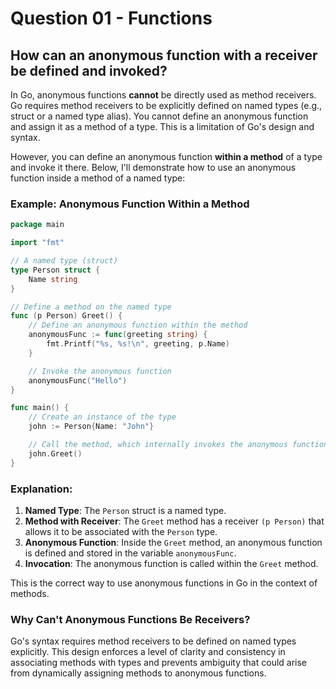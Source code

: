 # Question 01 - Functions

##  How can an anonymous function with a receiver be defined and invoked? 

In Go, anonymous functions **cannot** be directly used as method receivers. Go requires method receivers to be explicitly defined on named types (e.g., struct or a named type alias). You cannot define an anonymous function and assign it as a method of a type. This is a limitation of Go's design and syntax.

However, you can define an anonymous function **within a method** of a type and invoke it there. Below, I'll demonstrate how to use an anonymous function inside a method of a named type:

### Example: Anonymous Function Within a Method

```go
package main

import "fmt"

// A named type (struct)
type Person struct {
    Name string
}

// Define a method on the named type
func (p Person) Greet() {
    // Define an anonymous function within the method
    anonymousFunc := func(greeting string) {
        fmt.Printf("%s, %s!\n", greeting, p.Name)
    }

    // Invoke the anonymous function
    anonymousFunc("Hello")
}

func main() {
    // Create an instance of the type
    john := Person{Name: "John"}

    // Call the method, which internally invokes the anonymous function
    john.Greet()
}
```

### Explanation:
1. **Named Type**: The `Person` struct is a named type.
2. **Method with Receiver**: The `Greet` method has a receiver `(p Person)` that allows it to be associated with the `Person` type.
3. **Anonymous Function**: Inside the `Greet` method, an anonymous function is defined and stored in the variable `anonymousFunc`.
4. **Invocation**: The anonymous function is called within the `Greet` method.

This is the correct way to use anonymous functions in Go in the context of methods.

### Why Can't Anonymous Functions Be Receivers?
Go's syntax requires method receivers to be defined on named types explicitly. This design enforces a level of clarity and consistency in associating methods with types and prevents ambiguity that could arise from dynamically assigning methods to anonymous functions.